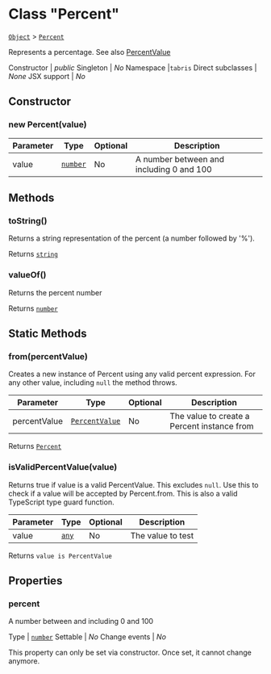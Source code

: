 ---
---
# Class "Percent"

<span style="white-space:nowrap;">[`Object`](https://developer.mozilla.org/en-US/docs/Web/JavaScript/Reference/Global_Objects/Object)</span> > <span style="white-space:nowrap;">[`Percent`](Percent.md)</span>

Represents a percentage. See also [PercentValue](../types.html#percentvalue)


Constructor | *public*
Singleton | *No*
Namespace |`tabris`
Direct subclasses | *None*
JSX support | *No*


## Constructor

### new Percent(value)

Parameter|Type|Optional|Description
-|-|-|-
value | <span style="white-space:nowrap;">[`number`](https://developer.mozilla.org/en-US/docs/Web/JavaScript/Data_structures#Number_type)</span> | No | A number between and including 0 and 100

## Methods

### toString()



Returns a string representation of the percent (a number followed by '%').

Returns <span style="white-space:nowrap;">[`string`](https://developer.mozilla.org/en-US/docs/Web/JavaScript/Data_structures#String_type)</span>

### valueOf()



Returns the percent number

Returns <span style="white-space:nowrap;">[`number`](https://developer.mozilla.org/en-US/docs/Web/JavaScript/Data_structures#Number_type)</span>

## Static Methods

### from(percentValue)



Creates a new instance of Percent using any valid percent expression. For any other value, including `null` the method throws.


Parameter|Type|Optional|Description
-|-|-|-
percentValue | <span style="white-space:nowrap;">[`PercentValue`](../types.md#percentvalue)</span> | No | The value to create a Percent instance from


Returns <span style="white-space:nowrap;">[`Percent`](Percent.md)</span>

### isValidPercentValue(value)



Returns true if value is a valid PercentValue. This excludes `null`. Use this to check if a value will be accepted by Percent.from. This is also a valid TypeScript type guard function.


Parameter|Type|Optional|Description
-|-|-|-
value | <span style="white-space:nowrap;">[`any`](https://www.typescriptlang.org/docs/handbook/basic-types.html#any)</span> | No | The value to test


Returns <span style="white-space:nowrap;">`value is PercentValue`</span>


## Properties

### percent


A number between and including 0 and 100

Type | <span style="white-space:nowrap;">[`number`](https://developer.mozilla.org/en-US/docs/Web/JavaScript/Data_structures#Number_type)</span>
Settable | *No*
Change events | *No*




This property can only be set via constructor. Once set, it cannot change anymore.

